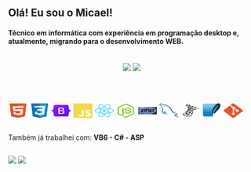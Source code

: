 ## Olá! Eu sou o Micael!
#### Técnico em informática com experiência em programação desktop e, atualmente, migrando para o desenvolvimento WEB.
<br>
<div align="center">
  <img height="150em" src="https://github-readme-stats.vercel.app/api?username=micaelmoura&show_icons=true&theme=vue-dark&include_all_commits=true&count_private=true&locale=pt-br"/>
  <img height="150em" src="https://github-readme-stats.vercel.app/api/top-langs/?username=micaelmoura&layout=compact&langs_count=10&theme=vue-dark&locale=pt-br&include_all_commits=true"/>
</div>
<br>

  ##

<br>
<div style="display: inline_block">
  <img align="center" alt="HTML5" height="30" width="40" src="https://raw.githubusercontent.com/devicons/devicon/master/icons/html5/html5-original.svg">
  <img align="center" alt="CSS3" height="30" width="40" src="https://raw.githubusercontent.com/devicons/devicon/master/icons/css3/css3-original.svg">
  <img align="center" alt="Bootstrap" height="30" width="40" src="https://raw.githubusercontent.com/devicons/devicon/master/icons/bootstrap/bootstrap-original.svg">
  <img align="center" alt="Js" height="30" width="40" src="https://raw.githubusercontent.com/devicons/devicon/master/icons/javascript/javascript-plain.svg">
  <img align="center" alt="React" height="30" width="40" src="https://raw.githubusercontent.com/devicons/devicon/master/icons/react/react-original.svg">
  <img align="center" alt="NodeJS" height="30" width="40" src="https://raw.githubusercontent.com/devicons/devicon/master/icons/nodejs/nodejs-original.svg">
  <img align="center" alt="PHP" height="30" width="40" src="https://raw.githubusercontent.com/devicons/devicon/master/icons/php/php-original.svg">
  <img align="center" alt="MySQL" height="30" width="40" src="https://raw.githubusercontent.com/devicons/devicon/master/icons/mysql/mysql-original.svg">
  <img align="center" alt="MS_SQL" height="30" width="40" src="https://raw.githubusercontent.com/devicons/devicon/master/icons/microsoftsqlserver/microsoftsqlserver-plain.svg">
  <img align="center" alt="SqLite" height="30" width="40" src="https://raw.githubusercontent.com/devicons/devicon/master/icons/sqlite/sqlite-original.svg">
  <img align="center" alt="Git" height="30" width="40" src="https://raw.githubusercontent.com/devicons/devicon/master/icons/git/git-original.svg">
</div>
<p><br>Também já trabalhei com: <strong>VB6 - C# - ASP</strong></p>

##
 
<div> 
  <a href="mailto:mikaelmoura@yahoo.com.br"><img src="https://img.shields.io/badge/-Yahoo-red?style=for-the-badge&logo=yahoo!&logoColor=white" target="_blank"></a>
  <a href="https://www.linkedin.com/in/micael-moura-639989144" target="_blank"><img src="https://img.shields.io/badge/-LinkedIn-%230077B5?style=for-the-badge&logo=linkedin&logoColor=white" target="_blank"></a>
</div>
